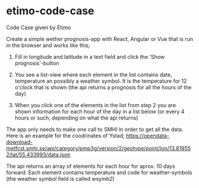# etimo-code-case
Code Case given by Etimo

Create a simple wether prognosis-app with React, Angular or Vue that is run in the browser and works like this;

1. Fill in longitude and latitude in a text field and click the 'Show prognosis'-button

2. You see a list-view where each element in the list contains date, temperature an possibly a weather symbol. It is the temperature for 12 o'clock that is shown (the api returns a prognosis for all the hours of the day)

3. When you click one of the elements in the list from step 2 you are shown information for each hour of the day in a list below (or every 4 hours or such, depending on what the api returns)

The app only needs to make one call to SMHI in order to get all the data. Here is an example for the coodrinates of Ystad; https://opendata-download-metfcst.smhi.se/api/category/pmp3g/version/2/geotype/point/lon/13.819552/lat/55.433993/data.json

The api returns an array of elements for each hour for aprox. 10 days forward. Each element contains temperature and code for weather-symbols (the weather symbol field is called wsymb2)
